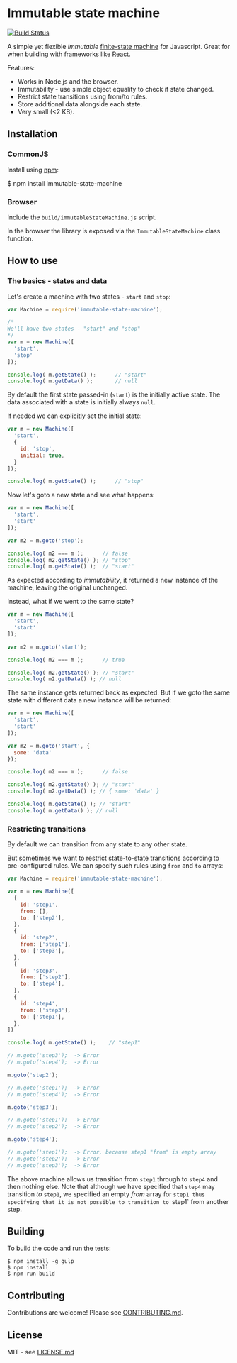 # Immutable state machine

[![Build Status](https://secure.travis-ci.org/hiddentao/immutable-state-machine.png)](http://travis-ci.org/hiddentao/immutable-state-machine)

A simple yet flexible _immutable_ [finite-state machine](https://en.wikipedia.org/wiki/Finite-state_machine) for Javascript. Great for when building with frameworks like 
[React](https://facebook.github.io/react/).

Features:

* Works in Node.js and the browser.
* Immutability - use simple object equality to check if state changed.
* Restrict state transitions using from/to rules.
* Store additional data alongside each state.
* Very small (<2 KB).


## Installation

### CommonJS

Install using [npm](http://npmjs.org/):

  $ npm install immutable-state-machine

### Browser

Include the `build/immutableStateMachine.js` script.

In the browser the library is exposed via the `ImmutableStateMachine` class function.

## How to use

### The basics - states and data

Let's create a machine with two states - `start` and `stop`:

```javascript
var Machine = require('immutable-state-machine');

/*
We'll have two states - "start" and "stop"
*/
var m = new Machine([
  'start',
  'stop'
]);

console.log( m.getState() );      // "start"
console.log( m.getData() );       // null
```

By default the first state passed-in (`start`) is the initially active state. 
The data associated with a state is initially always `null`. 

If needed we can explicitly set the initial state:

```javascript
var m = new Machine([
  'start',
  {
    id: 'stop',
    initial: true,
  }
]);

console.log( m.getState() );      // "stop"
```

Now let's goto a new state and see what happens:

```javascript
var m = new Machine([
  'start',
  'start'
]);

var m2 = m.goto('stop');

console.log( m2 === m );      // false
console.log( m2.getState() ); // "stop"
console.log( m.getState() );  // "start"
```

As expected according to _immutability_, it returned a new instance of the 
machine, leaving the original unchanged. 

Instead, what if we went to the same state?

```javascript
var m = new Machine([
  'start',
  'start'
]);

var m2 = m.goto('start');

console.log( m2 === m );      // true

console.log( m2.getState() ); // "start"
console.log( m2.getData() ); // null
```

The same instance gets returned back as expected. But if we goto the same state 
with different data a new instance will be returned:

```javascript
var m = new Machine([
  'start',
  'start'
]);

var m2 = m.goto('start', {
  some: 'data'
});

console.log( m2 === m );      // false

console.log( m2.getState() ); // "start"
console.log( m2.getData() ); // { some: 'data' }

console.log( m.getState() ); // "start"
console.log( m.getData() ); // null
```


### Restricting transitions

By default we can transition from any state to any other state.

But sometimes we want to restrict state-to-state transitions according to 
pre-configured rules. We can specify such rules using `from` and `to` arrays:

```javascript
var Machine = require('immutable-state-machine');

var m = new Machine([
  {
    id: 'step1',
    from: [],
    to: ['step2'],
  },
  {
    id: 'step2',
    from: ['step1'],
    to: ['step3'],
  },
  {
    id: 'step3',
    from: ['step2'],
    to: ['step4'],
  },
  {
    id: 'step4',
    from: ['step3'],
    to: ['step1'],
  },
])

console.log( m.getState() );    // "step1"

// m.goto('step3');  -> Error
// m.goto('step4');  -> Error

m.goto('step2');

// m.goto('step1');  -> Error
// m.goto('step4');  -> Error

m.goto('step3');

// m.goto('step1');  -> Error
// m.goto('step2');  -> Error

m.goto('step4');

// m.goto('step1');  -> Error, because step1 "from" is empty array
// m.goto('step2');  -> Error
// m.goto('step3');  -> Error
```

The above machine allows us transition from `step1` through to `step4` and 
then nothing else. Note that although we have specified that `step4` may 
transition _to_ `step1`, we specified an empty _from_ array for `step1 thus 
specifying that it is not possible to transition to `step1` from another step.


## Building

To build the code and run the tests:

    $ npm install -g gulp
    $ npm install
    $ npm run build


## Contributing

Contributions are welcome! Please see [CONTRIBUTING.md](https://github.com/hiddentao/immutable-state-machine/blob/master/CONTRIBUTING.md).

## License

MIT - see [LICENSE.md](https://github.com/hiddentao/immutable-state-machine/blob/master/LICENSE.md)

